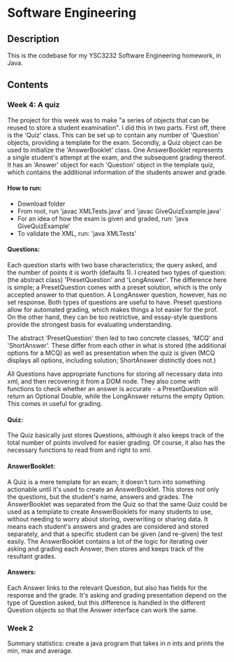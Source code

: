 # Software Engineering

## Description

This is the codebase for my YSC3232 Software Engineering homework, in Java.

## Contents

### Week 4: A quiz

The project for this week was to make "a series of objects that can be reused to store a student examination". I did this in two parts. First off, there is the 'Quiz' class. This can be set up to contain any number of 'Question' objects, providing a template for the exam. Secondly, a Quiz object can be used to initialize the 'AnswerBooklet' class. One AnswerBooklet represents a single student's attempt at the exam, and the subsequent grading thereof. It has an 'Answer' object for each 'Question' object in the template quiz, which contains the additional information of the students answer and grade.

#### How to run:
* Download folder
* From root, run 'javac XMLTests.java' and 'javac GiveQuizExample.java'
* For an idea of how the exam is given and graded, run: 'java GiveQuizExample'
* To validate the XML, run: 'java XMLTests'

#### Questions: 
Each question starts with two base characteristics; the query asked, and the number of points it is worth (defaults 1). I created two types of question: (the abstract class) 'PresetQuestion' and 'LongAnswer'. The difference here is simple; a PresetQuestion comes with a preset solution, which is the only accepted answer to that question. A LongAnswer question, however, has no set response. Both types of questions are useful to have. Preset questions allow for automated grading, which makes things a lot easier for the prof. On the other hand, they can be too restrictive, and essay-style questions provide the strongest basis for evaluating understanding.

The abstract 'PresetQuestion' then led to two concrete classes, 'MCQ' and 'ShortAnswer'. These differ from each other in what is stored (the additional options for a MCQ) as well as presentation when the quiz is given (MCQ displays all options, including solution; ShortAnswer distinctly does not.)

All Questions have appropriate functions for storing all necessary data into xml, and then recovering it from a DOM node. They also come with functions to check whether an answer is accurate - a PresetQuestion will return an Optional Double, while the LongAnswer returns the empty Option. This comes in useful for grading.

#### Quiz:
The Quiz basically just stores Questions, although it also keeps track of the total number of points involved for easier grading. Of course, it also has the necessary functions to read from and right to xml.

#### AnswerBooklet:
A Quiz is a mere template for an exam; it doesn't turn into something actionable until it's used to create an AnswerBooklet. This stores not only the questions, but the student's name, answers and grades. The AnswerBooklet was separated from the Quiz so that the same Quiz could be used as a template to create AnswerBooklets for many students to use, without needing to worry about storing, overwriting or sharing data. It means each student's answers and grades are considered and stored separately, and that a specific student can be given (and re-given) the test easily. The AnswerBooklet contains a lot of the logic for iterating over asking and grading each Answer, then stores and keeps track of the resultant grades.

#### Answers:
Each Answer links to the relevant Question, but also has fields for the response and the grade. It's asking and grading presentation depend on the type of Question asked, but this difference is handled in the different Question objects so that the Answer interface can work the same. 



### Week 2

Summary statistics: create a java program that takes in *n* ints and prints the min, max and average.